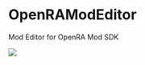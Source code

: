# OpenRAModEditor
Mod Editor for OpenRA Mod SDK

![](https://media.moddb.com/images/members/4/3399/3398047/image.4.png)
